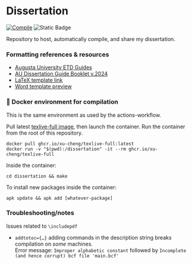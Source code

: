 # Dissertation


[![Compile](https://github.com/nkrusch/thesis/actions/workflows/compile.yaml/badge.svg)](https://github.com/nkrusch/thesis/actions/workflows/compile.yaml)
![Static Badge](https://img.shields.io/badge/draft-FF4081?style=flat-square&logo=%20&logoColor=ffffff&label=Status&labelColor=333333)

Repository to host, automatically compile, and share my dissertation.

### Formatting references & resources

* [Augusta University ETD Guides](https://guides.augusta.edu/etd)
* [AU Dissertation Guide Booklet v.2024](https://augustauniversity.app.box.com/s/vj0ygpy8tvyqmsbae8y0qp9767ta7jb9)
* [LaTeX template link](https://github.com/aubertc/au_ccs_dissertation_template/)
* [Word template preview](https://augustauniversity.box.com/s/jcdajhkgoeedza3aabeb9x1fer8dv84t)

### 🐳 Docker environment for compilation

This is the same environment as used by the actions-workflow.

Pull latest [texlive-full image](https://github.com/xu-cheng/latex-docker/pkgs/container/texlive-full), then launch the container.
Run the container from the root of this repository.

```
docker pull ghcr.io/xu-cheng/texlive-full:latest 
docker run -v "$(pwd):/dissertation" -it --rm ghcr.io/xu-cheng/texlive-full
```

Inside the container:
```
cd dissertation && make
```

To install new packages inside the container:
```
apk update && apk add [whatever-package]
```

### Troubleshooting/notes

Issues related to `\includepdf`
* `addtotoc={…}` adding commands in the description string breaks compilation on _some_ machines.   
   Error message: `Improper alphabetic constant` followed by `Incomplete (and hence corrupt) bcf file 'main.bcf'`